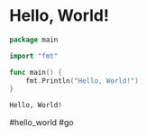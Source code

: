 # Hello, World!

```go
package main

import "fmt"

func main() {
    fmt.Println("Hello, World!")
}
```

```bash
Hello, World!
```

#hello_world #go